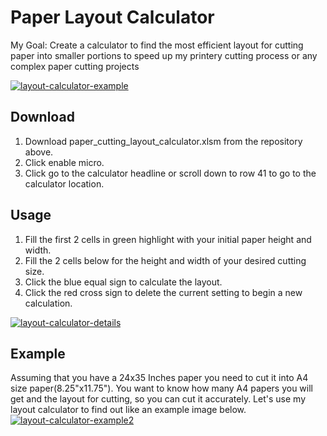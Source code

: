 # Paper Layout Calculator
My Goal: Create a calculator to find the most efficient layout for cutting paper into smaller portions to speed up my printery cutting process or any complex paper cutting projects

<a href="https://ibb.co/sjYRp4z"><img src="https://i.ibb.co/H784Ly3/layout-calculator-example.png" alt="layout-calculator-example" border="0"></a>

## Download
1. Download paper_cutting_layout_calculator.xlsm from the repository above.
2. Click enable micro.
3. Click go to the calculator headline or scroll down to row 41 to go to the calculator location.

## Usage
1. Fill the first 2 cells in green highlight with your initial paper height and width.
2. Fill the 2 cells below for the height and width of your desired cutting size.
3. Click the blue equal sign to calculate the layout.
4. Click the red cross sign to delete the current setting to begin a new calculation.

<a href="https://ibb.co/4WkTsgF"><img src="https://i.ibb.co/nrpc38w/layout-calculator-details.png" alt="layout-calculator-details" border="0"></a>

## Example
Assuming that you have a 24x35 Inches paper you need to cut it into A4 size paper(8.25"x11.75"). You want to know how many A4 papers you will get and the layout for cutting, so you can cut it accurately. Let's use my layout calculator to find out like an example image below.
<a href="https://ibb.co/pvXk3Cw"><img src="https://i.ibb.co/d0KHQnM/layout-calculator-example2.png" alt="layout-calculator-example2" border="0"></a>
